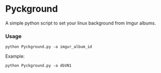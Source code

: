# Pyckground
A simple python script to set your linux background from Imgur albums.

### Usage
```
python Pyckground.py -a imgur_album_id
```
Example:
```
python Pyckground.py -a dbVN1
```
